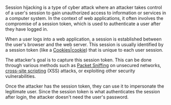 Session hijacking is a type of cyber attack where an attacker takes control of a user's session to gain unauthorized access to information or services in a computer system. In the context of web applications, it often involves the compromise of a session token, which is used to authenticate a user after they have logged in. 

When a user logs into a web application, a session is established between the user's browser and the web server. This session is usually identified by a session token (like a [Cookies|cookie]()) that is unique to each user session.

The attacker's goal is to capture this session token. This can be done through various methods such as [Packet Sniffing]() on unsecured networks, [cross-site scripting]() (XSS) attacks, or exploiting other security vulnerabilities.

Once the attacker has the session token, they can use it to impersonate the legitimate user. Since the session token is what authenticates the session after login, the attacker doesn't need the user's password.